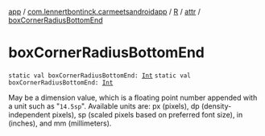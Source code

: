 [app](../../../index.md) / [com.lennertbontinck.carmeetsandroidapp](../../index.md) / [R](../index.md) / [attr](index.md) / [boxCornerRadiusBottomEnd](./box-corner-radius-bottom-end.md)

# boxCornerRadiusBottomEnd

`static val boxCornerRadiusBottomEnd: `[`Int`](https://kotlinlang.org/api/latest/jvm/stdlib/kotlin/-int/index.html)
`static val boxCornerRadiusBottomEnd: `[`Int`](https://kotlinlang.org/api/latest/jvm/stdlib/kotlin/-int/index.html)

May be a dimension value, which is a floating point number appended with a unit such as "`14.5sp`". Available units are: px (pixels), dp (density-independent pixels), sp (scaled pixels based on preferred font size), in (inches), and mm (millimeters).

